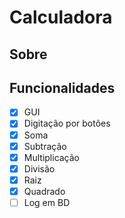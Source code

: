 # Calculadora

## Sobre

## Funcionalidades 

- [X] GUI
- [X] Digitação por botões
- [X] Soma
- [X] Subtração
- [X] Multiplicação
- [X] Divisão
- [X] Raiz
- [X] Quadrado
- [ ] Log em BD